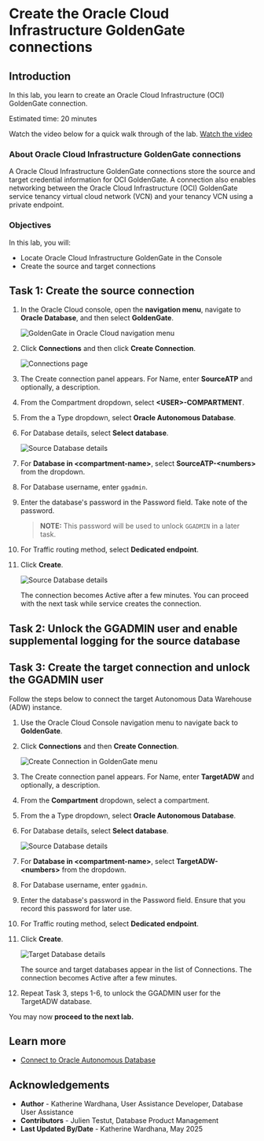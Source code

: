 # Create the Oracle Cloud Infrastructure GoldenGate connections

## Introduction

In this lab, you learn to create an Oracle Cloud Infrastructure (OCI) GoldenGate connection.

Estimated time: 20 minutes

Watch the video below for a quick walk through of the lab.
[Watch the video](videohub:1_hz7gsiin)

### About Oracle Cloud Infrastructure GoldenGate connections

A Oracle Cloud Infrastructure GoldenGate connections store the source and target credential information for OCI GoldenGate. A connection also enables networking between the Oracle Cloud Infrastructure (OCI) GoldenGate service tenancy virtual cloud network (VCN) and your tenancy VCN using a private endpoint.

### Objectives

In this lab, you will:
* Locate Oracle Cloud Infrastructure GoldenGate in the Console
* Create the source and target connections

## Task 1: Create the source connection

1. In the Oracle Cloud console, open the **navigation menu**, navigate to **Oracle Database**, and then select **GoldenGate**.

    ![GoldenGate in Oracle Cloud navigation menu](https://oracle-livelabs.github.io/goldengate/ggs-common/create/images/database-goldengate.png " ")

2.  Click **Connections** and then click **Create Connection**.

    ![Connections page](https://oracle-livelabs.github.io/goldengate/ggs-common/create/images/02-03-create-connection.png " ")

3.  The Create connection panel appears. For Name, enter **SourceATP** and optionally, a description.

4.  From the Compartment dropdown, select **&lt;USER&gt;-COMPARTMENT**.

5.  From the a Type dropdown, select **Oracle Autonomous Database**.

6. For Database details, select **Select database**.

    ![Source Database details](https://oracle-livelabs.github.io/goldengate/ggs-common/create/images/02-06-create-connection-general-info.png)

7.  For **Database in &lt;compartment-name&gt;**, select **SourceATP-&lt;numbers&gt;** from the dropdown. 

8.  For Database username, enter `ggadmin`.

9.  Enter the database's password in the Password field. Take note of the password.

    > **NOTE:** This password will be used to unlock `GGADMIN` in a later task.

10. For Traffic routing method, select **Dedicated endpoint**.

11. Click **Create**.

    ![Source Database details](https://oracle-livelabs.github.io/goldengate/ggs-common/create/images/02-11-create-connection-gg-details.png)

    The connection becomes Active after a few minutes. You can proceed with the next task while service creates the connection.

## Task 2: Unlock the GGADMIN user and enable supplemental logging for the source database

[](include:02-unlock-source-ggadmin.md)

## Task 3: Create the target connection and unlock the GGADMIN user

Follow the steps below to connect the target Autonomous Data Warehouse \(ADW\) instance.

1.  Use the Oracle Cloud Console navigation menu to navigate back to **GoldenGate**.

2.  Click **Connections** and then **Create Connection**.

    ![Create Connection in GoldenGate menu](https://oracle-livelabs.github.io/goldengate/ggs-common/create/images/04-02-connections.png " ")

3.  The Create connection panel appears. For Name, enter **TargetADW** and optionally, a description.

4.  From the **Compartment** dropdown, select a compartment.

5.  From the a Type dropdown, select **Oracle Autonomous Database**.

6.  For Database details, select **Select database**.

    ![Source Database details](https://oracle-livelabs.github.io/goldengate/ggs-common/create/images/04-06-create-connec-general-info.png " ")

7. For **Database in &lt;compartment-name&gt;**, select **TargetADW-&lt;numbers&gt;** from the dropdown. 

8. For Database username, enter `ggadmin`.

9. Enter the database's password in the Password field. Ensure that you record this password for later use.

10. For Traffic routing method, select **Dedicated endpoint**.

11. Click **Create**.

    ![Target Database details](https://oracle-livelabs.github.io/goldengate/ggs-common/create/images/04-11-create-connec-details.png)

    The source and target databases appear in the list of Connections. The connection becomes Active after a few minutes.

12. Repeat Task 3, steps 1-6, to unlock the GGADMIN user for the TargetADW database.

You may now **proceed to the next lab.**

## Learn more

* [Connect to Oracle Autonomous Database](https://docs.oracle.com/en/cloud/paas/goldengate-service/tqrlh/)

## Acknowledgements
* **Author** - Katherine Wardhana, User Assistance Developer, Database User Assistance
* **Contributors** -  Julien Testut, Database Product Management
* **Last Updated By/Date** - Katherine Wardhana, May 2025